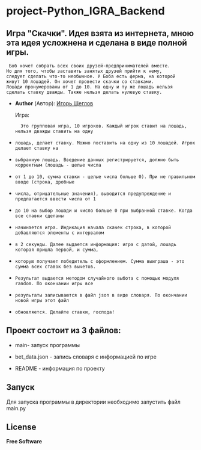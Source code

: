 # project-Python_IGRA_Backend
## Игра "Скачки". Идея взята из интернета, мною эта идея усложнена и сделана в виде полной игры. 


     Боб хочет собрать всех своих друзей-предпринимателей вместе.
    Но для того, чтобы заставить занятых друзей прийти к нему,
    следует сделать что-то необычное. У Боба есть ферма, на которой
    живут 10 лошадей. Он хочет провести скачки со ставками.
    Лошади пронумерованы от 1 до 10. На одну и ту же лошадь нельзя
    сделать ставку дважды. Также нельзя делать нулевую ставку.

- **Author** (Автор): [Игорь Щеглов](https://t.me/HelloWonderWorld)

    Игра:

        Это групповая игра, 10 игроков. Каждый игрок ставит на лошадь, нельзя дважды ставить на одну 
-     лошадь, делает ставку. Можно поставить на одну из 10 лошадей. Игрок делает ставку на
-     выбранную лошадь. Введение данных регистрируется, должно быть корректным (лошадь - целые числа 
-     от 1 до 10, сумма ставки - целые числа больше 0). При не правильном вводе (строка, дробные 
-     числа, отрицательные значения), выводится предупреждение и предлагается ввести числа от 1 
-     до 10 на выбор лошади и число больше 0 при выбранной ставке. Когда все ставки сделаны
-     начинается игра. Индикация начала скачек строка, в которой добавляются элементы с интервалом
-     в 2 секунды. Далее выдается информация: игра с датой, лошадь которая пришла первой, и сумма,
-     которую получает победитель с оформлением. Сумма выиграша - это сумма всех ставок без вычетов.
-     Результат выдается методом случайного выбота с помощью модуля random. По окончании игры все 
-     результаты записываются в файл json в виде словаря. По окончании новой игры этот файл 
-     обновляется. Делайте ставки, господа!


## Проект состоит из 3 файлов:

- main- запуск программы

- bet_data.json - запись словаря с информацией по игре

- README - информация по проекту


## Запуск

Для запуска программы в директории необходимо запустить файл main.py


## License

**Free Software**
